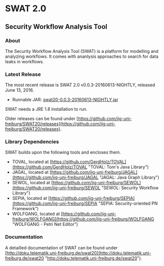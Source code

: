 SWAT 2.0
========
Security Workflow Analysis Tool
-------------------------------

### About

The Security Workflow Analysis Tool (SWAT) is a platform for modelling and analyzing workflows. It comes with ananlysis approaches to search for data leaks in workflows.

### Latest Release

The most recent release is SWAT 2.0 v0.0.3-20160613-NIGHTLY, released June 13, 2016.

* Runnable JAR: [swat20-0.0.3-20160613-NIGHTLY.jar](https://github.com/iig-uni-freiburg/SWAT20/releases/download/v0.0.3-20160613-NIGHTLY/swat20-0.0.3-20160613-NIGHTLY.jar)

SWAT needs a JRE 1.8 installation to run.

Older releases can be found under [https://github.com/iig-uni-freiburg/SWAT20/releases](https://github.com/iig-uni-freiburg/SWAT20/releases).

### Library Dependencies

SWAT builds upon the following tools and encloses them.

* TOVAL, located at [https://github.com/GerdHolz/TOVAL](https://github.com/GerdHolz/TOVAL "TOVAL: Tom's Java Library")
* JAGAL, located at [https://github.com/iig-uni-freiburg/JAGAL](https://github.com/iig-uni-freiburg/JAGAL "JAGAL: Java Graph Library")
* SEWOL, located at [https://github.com/iig-uni-freiburg/SEWOL](https://github.com/iig-uni-freiburg/SEWOL "SEWOL: Security Workflow Library")
* SEPIA, located at [https://github.com/iig-uni-freiburg/SEPIA](https://github.com/iig-uni-freiburg/SEPIA "SEPIA: Security-oriented PN Framework")
* WOLFGANG, located at [https://github.com/iig-uni-freiburg/WOLFGANG](https://github.com/iig-uni-freiburg/WOLFGANG "WOLFGANG - Petri Net Editor")

### Documentation

A detailled documentation of SWAT can be found under [http://doku.telematik.uni-freiburg.de/swat20](http://doku.telematik.uni-freiburg.de/swat20 "http://doku.telematik.uni-freiburg.de/swat20").

